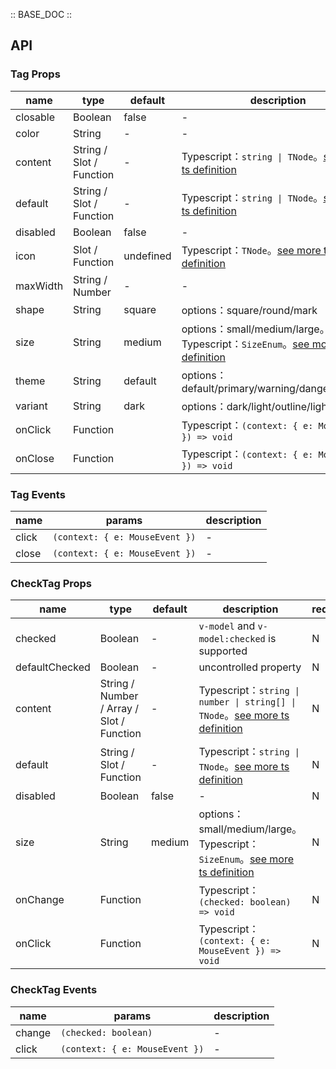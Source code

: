 :: BASE_DOC ::

## API

### Tag Props

| name     | type                     | default   | description                                                                                                                                           | required |
| -------- | ------------------------ | --------- | ----------------------------------------------------------------------------------------------------------------------------------------------------- | -------- |
| closable | Boolean                  | false     | \-                                                                                                                                                    | N        |
| color    | String                   | \-        | \-                                                                                                                                                    | N        |
| content  | String / Slot / Function | -         | Typescript：`string \| TNode`。[see more ts definition](https://github.com/Tencent/tdesign-vue-next/blob/develop/src/common.ts)                       | N        |
| default  | String / Slot / Function | -         | Typescript：`string \| TNode`。[see more ts definition](https://github.com/Tencent/tdesign-vue-next/blob/develop/src/common.ts)                       | N        |
| disabled | Boolean                  | false     | \-                                                                                                                                                    | N        |
| icon     | Slot / Function          | undefined | Typescript：`TNode`。[see more ts definition](https://github.com/Tencent/tdesign-vue-next/blob/develop/src/common.ts)                                 | N        |
| maxWidth | String / Number          | -         | \-                                                                                                                                                    | N        |
| shape    | String                   | square    | options：square/round/mark                                                                                                                            | N        |
| size     | String                   | medium    | options：small/medium/large。Typescript：`SizeEnum`。[see more ts definition](https://github.com/Tencent/tdesign-vue-next/blob/develop/src/common.ts) | N        |
| theme    | String                   | default   | options：default/primary/warning/danger/success                                                                                                       | N        |
| variant  | String                   | dark      | options：dark/light/outline/light-outline                                                                                                             | N        |
| onClick  | Function                 |           | Typescript：`(context: { e: MouseEvent }) => void`<br/>                                                                                               | N        |
| onClose  | Function                 |           | Typescript：`(context: { e: MouseEvent }) => void`<br/>                                                                                               | N        |

### Tag Events

| name  | params                         | description |
| ----- | ------------------------------ | ----------- |
| click | `(context: { e: MouseEvent })` | \-          |
| close | `(context: { e: MouseEvent })` | \-          |

### CheckTag Props

| name           | type                                      | default | description                                                                                                                                           | required |
| -------------- | ----------------------------------------- | ------- | ----------------------------------------------------------------------------------------------------------------------------------------------------- | -------- |
| checked        | Boolean                                   | -       | `v-model` and `v-model:checked` is supported                                                                                                          | N        |
| defaultChecked | Boolean                                   | -       | uncontrolled property                                                                                                                                 | N        |
| content        | String / Number / Array / Slot / Function | -       | Typescript：`string \| number \| string[] \| TNode`。[see more ts definition](https://github.com/Tencent/tdesign-vue-next/blob/develop/src/common.ts) | N        |
| default        | String / Slot / Function                  | -       | Typescript：`string \| TNode`。[see more ts definition](https://github.com/Tencent/tdesign-vue-next/blob/develop/src/common.ts)                       | N        |
| disabled       | Boolean                                   | false   | \-                                                                                                                                                    | N        |
| size           | String                                    | medium  | options：small/medium/large。Typescript：`SizeEnum`。[see more ts definition](https://github.com/Tencent/tdesign-vue-next/blob/develop/src/common.ts) | N        |
| onChange       | Function                                  |         | Typescript：`(checked: boolean) => void`<br/>                                                                                                         | N        |
| onClick        | Function                                  |         | Typescript：`(context: { e: MouseEvent }) => void`<br/>                                                                                               | N        |

### CheckTag Events

| name   | params                         | description |
| ------ | ------------------------------ | ----------- |
| change | `(checked: boolean)`           | \-          |
| click  | `(context: { e: MouseEvent })` | \-          |
